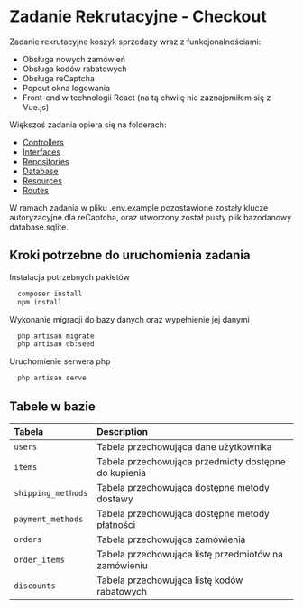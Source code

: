 # Zadanie Rekrutacyjne - Checkout

Zadanie rekrutacyjne koszyk sprzedaży wraz z funkcjonalnościami:

-   Obsługa nowych zamówień
-   Obsługa kodów rabatowych
-   Obsługa reCaptcha
-   Popout okna logowania
-   Front-end w technologii React (na tą chwilę nie zaznajomiłem się z Vue.js)

Większoś zadania opiera się na folderach:

-   [Controllers](app/Http/Controllers)
-   [Interfaces](app/Interfaces)
-   [Repositories](app/Repositories)
-   [Database](database)
-   [Resources](resources/js/)
-   [Routes](routes)

W ramach zadania w pliku .env.example pozostawione zostały klucze autoryzacyjne dla reCaptcha,
oraz utworzony został pusty plik bazodanowy database.sqlite.

## Kroki potrzebne do uruchomienia zadania

Instalacja potrzebnych pakietów

```bash
  composer install
  npm install
```

Wykonanie migracji do bazy danych oraz wypełnienie jej danymi

```bash
  php artisan migrate
  php artisan db:seed
```

Uruchomienie serwera php

```bash
  php artisan serve
```

## Tabele w bazie

| Tabela             | Description                                          |
| :----------------- | :--------------------------------------------------- |
| `users`            | Tabela przechowująca dane użytkownika                |
| `items`            | Tabela przechowująca przedmioty dostępne do kupienia |
| `shipping_methods` | Tabela przechowująca dostępne metody dostawy         |
| `payment_methods`  | Tabela przechowująca dostępne metody płatności       |
| `orders`           | Tabela przechowująca zamówienia                      |
| `order_items`      | Tabela przechowująca listę przedmiotów na zamówieniu |
| `discounts`        | Tabela przechowująca listę kodów rabatowych          |
